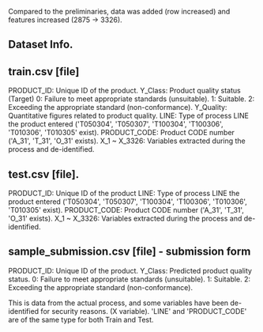 Compared to the preliminaries, data was added (row increased) and features increased (2875 -> 3326).

## Dataset Info.

## train.csv [file]
PRODUCT_ID: Unique ID of the product.
Y_Class: Product quality status (Target)
0: Failure to meet appropriate standards (unsuitable).
1: Suitable.
2: Exceeding the appropriate standard (non-conformance).
Y_Quality: Quantitative figures related to product quality.
LINE: Type of process LINE the product entered ('T050304', 'T050307', 'T100304', 'T100306', 'T010306', 'T010305' exist).
PRODUCT_CODE: Product CODE number ('A_31', 'T_31', 'O_31' exists).
X_1 ~ X_3326: Variables extracted during the process and de-identified.


## test.csv [file].
PRODUCT_ID: Unique ID of the product
LINE: Type of process LINE the product entered ('T050304', 'T050307', 'T100304', 'T100306', 'T010306', 'T010305' exist).
PRODUCT_CODE: Product CODE number ('A_31', 'T_31', 'O_31' exists).
X_1 ~ X_3326: Variables extracted during the process and de-identified.


## sample_submission.csv [file] - submission form
PRODUCT_ID: Unique ID of the product.
Y_Class: Predicted product quality status.
0: Failure to meet appropriate standards (unsuitable).
1: Suitable.
2: Exceeding the appropriate standard (non-conformance).

This is data from the actual process, and some variables have been de-identified for security reasons. (X variable).
'LINE' and 'PRODUCT_CODE' are of the same type for both Train and Test.
